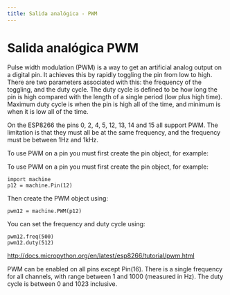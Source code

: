 ```yaml
---
title: Salida analógica - PWM
---
```


# Salida analógica PWM

Pulse width modulation (PWM) is a way to get an artificial analog output on a digital pin. It achieves this by rapidly toggling the pin from low to high. There are two parameters associated with this: the frequency of the toggling, and the duty cycle. The duty cycle is defined to be how long the pin is high compared with the length of a single period (low plus high time). Maximum duty cycle is when the pin is high all of the time, and minimum is when it is low all of the time.

On the ESP8266 the pins 0, 2, 4, 5, 12, 13, 14 and 15 all support PWM. The limitation is that they must all be at the same frequency, and the frequency must be between 1Hz and 1kHz.

To use PWM on a pin you must first create the pin object, for example:

To use PWM on a pin you must first create the pin object, for example:

    import machine
    p12 = machine.Pin(12)

Then create the PWM object using:


    pwm12 = machine.PWM(p12)

You can set the frequency and duty cycle using:

    pwm12.freq(500)
    pwm12.duty(512)

http://docs.micropython.org/en/latest/esp8266/tutorial/pwm.html

PWM can be enabled on all pins except Pin(16). There is a single frequency for all channels, with range between 1 and 1000 (measured in Hz). The duty cycle is between 0 and 1023 inclusive.